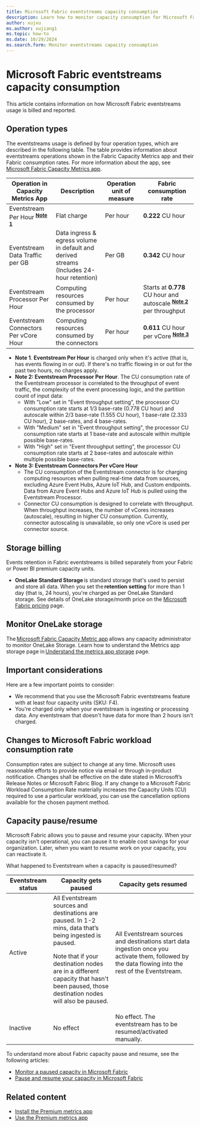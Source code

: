 ```yaml
---
title: Microsoft Fabric eventstreams capacity consumption
description: Learn how to monitor capacity consumption for Microsoft Fabric eventstreams.
author: xujxu
ms.author: xujiang1
ms.topic: how-to 
ms.date: 10/29/2024
ms.search.form: Monitor eventstreams capacity consumption
---
```


# Microsoft Fabric eventstreams capacity consumption

This article contains information on how Microsoft Fabric eventstreams usage is billed and reported. 

## Operation types
The eventstreams usage is defined by four operation types, which are described in the following table. The table provides information about eventstreams operations shown in the Fabric Capacity Metrics app and their Fabric consumption rates. For more information about the app, see [Microsoft Fabric Capacity Metrics app](../../enterprise/metrics-app.md).
 

| Operation in Capacity Metrics App | Description | Operation unit of measure | Fabric consumption rate |
| --------------------------------- | ----------- | ------------------------- | ----------------------- |
| Eventstream Per Hour <sup>**[Note 1](#Note-1)**</sup> | Flat charge | Per hour | **0.222** CU hour |
| Eventstream Data Traffic per GB | Data ingress & egress volume in default and derived streams <br/> (Includes 24-hour retention) | Per GB | **0.342** CU hour |
| Eventstream Processor Per Hour | Computing resources consumed by the processor | Per hour | Starts at **0.778** CU hour and autoscale <sup>**[Note 2](#Note-2)**</sup> per throughput |
| Eventstream Connectors Per vCore Hour | Computing resources consumed by the connectors | Per hour | **0.611** CU hour per vCore <sup>**[Note 3](#Note-3)**</sup> |

* <a id="Note-1"></a>**Note 1**. **Eventstream Per Hour** is charged only when it's active (that is, has events flowing in or out). If there's no traffic flowing in or out for the past two hours, no charges apply.
* <a id="Note-2"></a>**Note 2: Eventstream Processor Per Hour**. The CU consumption rate of the Eventstream processor is correlated to the throughput of event traffic, the complexity of the event processing logic, and the partition count of input data:
   * With "Low" set in "Event throughput setting", the processor CU consumption rate starts at 1/3 base-rate (0.778 CU hour) and autoscale within 2/3 base-rate (1.555 CU hour), 1 base-rate (2.333 CU hour), 2 base-rates, and 4 base-rates.
   * With "Medium" set in "Event throughput setting", the processor CU consumption rate starts at 1 base-rate and autoscale within multiple possible base-rates.
   * With "High" set in "Event throughput setting", the processor CU consumption rate starts at 2 base-rates and autoscale within multiple possible base-rates.
* <a id="Note-3"></a>**Note 3: Eventstream Connectors Per vCore Hour** 
   * The CU consumption of the Eventstream connector is for charging computing resources when pulling real-time data from sources, excluding Azure Event Hubs, Azure IoT Hub, and Custom endpoints. Data from Azure Event Hubs and Azure IoT Hub is pulled using the Eventstream Processor. 
   * Connector CU consumption is designed to correlate with throughput. When throughput increases, the number of vCores increases (autoscale), resulting in higher CU consumption. Currently, connector autoscaling is unavailable, so only one vCore is used per connector source.

## Storage billing
Events retention in Fabric eventstreams is billed separately from your Fabric or Power BI premium capacity units.  

* **OneLake Standard Storage** is standard storage that's used to persist and store all data. When you set the **retention setting** for more than 1 day (that is, 24 hours), you're charged as per OneLake Standard storage. See details of OneLake storage/month price on the [Microsoft Fabric pricing](https://azure.microsoft.com/pricing/details/microsoft-fabric/) page. 

## Monitor OneLake storage 

The [Microsoft Fabric Capacity Metric app](../../enterprise/metrics-app.md) allows any capacity administrator to monitor OneLake Storage. Learn how to understand the Metrics app storage page in [Understand the metrics app storage](../../enterprise/metrics-app-storage-page.md) page.

## Important considerations
Here are a few important points to consider:

- We recommend that you use the Microsoft Fabric eventstreams feature with at least four capacity units (SKU: F4).
- You're charged only when your eventstream is ingesting or processing data. Any eventstream that doesn't have data for more than 2 hours isn't charged.  

## Changes to Microsoft Fabric workload consumption rate 
Consumption rates are subject to change at any time. Microsoft uses reasonable efforts to provide notice via email or through in-product notification. Changes shall be effective on the date stated in Microsoft’s Release Notes or Microsoft Fabric Blog. If any change to a Microsoft Fabric Workload Consumption Rate materially increases the Capacity Units (CU) required to use a particular workload, you can use the cancellation options available for the chosen payment method. 

## Capacity pause/resume 

Microsoft Fabric allows you to pause and resume your capacity. When your capacity isn't operational, you can pause it to enable cost savings for your organization. Later, when you want to resume work on your capacity, you can reactivate it. 

What happened to Eventstream when a capacity is paused/resumed?
 
| Eventstream status | Capacity gets paused | Capacity gets resumed |
| --- | -------------- | -------------- | 
| Active | All Eventstream sources and destinations are paused. In 1-2 mins, data that’s being ingested is paused. <p>Note that if your destination nodes are in a different capacity that hasn't been paused, those destination nodes will also be paused.</p> | All Eventstream sources and destinations start data ingestion once you activate them, followed by the data flowing into the rest of the Eventstream. |
| Inactive | No effect | No effect. The eventstream has to be resumed/activated manually. |

To understand more about Fabric capacity pause and resume, see the following articles: 

- [Monitor a paused capacity in Microsoft Fabric](../../enterprise/monitor-paused-capacity.md)
- [Pause and resume your capacity in Microsoft Fabric](../../enterprise/pause-resume.md)

## Related content 

- [Install the Premium metrics app](/power-bi/enterprise/service-premium-install-app)
- [Use the Premium metrics app](/power-bi/enterprise/service-premium-metrics-app)

